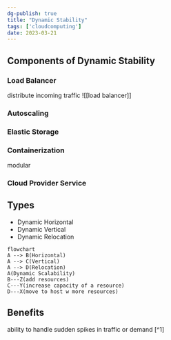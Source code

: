 ```yaml
---
dg-publish: true
title: "Dynamic Stability"
tags: ['cloudcomputing']
date: 2023-03-21
---
```


## Components of Dynamic Stability 
### Load Balancer
distribute incoming traffic
![[load balancer]]
### Autoscaling
### Elastic Storage
### Containerization
modular 
### Cloud Provider Service

## Types 
- Dynamic Horizontal
- Dynamic Vertical 
- Dynamic Relocation

```mermaid
flowchart
A --> B(Horizontal)
A --> C(Vertical) 
A --> D(Relocation) 
A(Dynamic Scalability)
B---Z(add resources)
C---Y(increase capacity of a resource)
D---X(move to host w more resources)
```

## Benefits
ability to handle sudden spikes in traffic or demand [^1]


